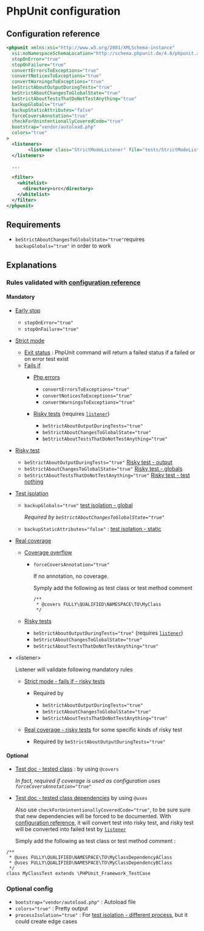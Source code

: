 # PhpUnit configuration
## Configuration reference
```xml
<phpunit xmlns:xsi="http://www.w3.org/2001/XMLSchema-instance"
  xsi:noNamespaceSchemaLocation="http://schema.phpunit.de/4.8/phpunit.xsd"
  stopOnError="true"
  stopOnFailure="true"
  convertErrorsToExceptions="true"
  convertNoticesToExceptions="true"
  convertWarningsToExceptions="true"
  beStrictAboutOutputDuringTests="true"
  beStrictAboutChangesToGlobalState="true"
  beStrictAboutTestsThatDoNotTestAnything="true"
  backupGlobals="true"
  backupStaticAttributes="false"
  forceCoversAnnotation="true"
  checkForUnintentionallyCoveredCode="true"
  bootstrap="vendor/autoload.php"
  colors="true"
>
  <listeners>
        <listener class="StrictModeListener" file="tests/StrictModeListener.php"/>
  </listeners>

  ...

  <filter>
    <whitelist>
      <directory>src</directory>
    </whitelist>
  </filter>
</phpunit>
```
## Requirements

  * `beStrictAboutChangesToGlobalState="true"`requires `backupGlobals="true"` in order to work

## Explanations

### Rules validated with [configuration reference](#configuration-reference)
#### Mandatory

  * [Early stop](../Tests.md#rules-early-stop)

    * `stopOnError="true"`
    * `stopOnFailure="true"`

  * [Strict mode](../Tests.md#rules-strict-mode)

    * [Exit status](../Tests.md#exit-status) : PhpUnit command will return a failed status if a failed or on error test exist
    * [Fails if](../Tests.md#rules-strict-mode-fails-if)
      * [Php errors](../Tests.md#rules-strict-mode-fails-if-php-errors)

        * `convertErrorsToExceptions="true"`
        * `convertNoticesToExceptions="true"`
        * `convertWarningsToExceptions="true"`
    
      * [Risky tests](../Tests.md#rules-strict-mode-fails-if-risky-tests) (requires [`listener`](#listener))

        * `beStrictAboutOutputDuringTests="true"`
        * `beStrictAboutChangesToGlobalState="true"`
        * `beStrictAboutTestsThatDoNotTestAnything="true"`

  * [Risky test](../Tests.md#rules-risky-tests)

    * `beStrictAboutOutputDuringTests="true"` [Risky test - output](../Tests.md#rules-risky-tests-output)
    * `beStrictAboutChangesToGlobalState="true"` [Risky test - globals](../Tests.md#rules-risky-tests-manipulate-globals)
    * `beStrictAboutTestsThatDoNotTestAnything="true"` [Risky test - test nothing](../Tests.md#rules-risky-tests-test-nothing)
  
  * [Test isolation](../Tests.md#rules-tests-isolation)
    
    * `backupGlobals="true"` [test isolation - global](../Tests.md#rules-tests-isolation-globals)
      
      *Required by `beStrictAboutChangesToGlobalState="true"`*

    * `backupStaticAttributes="false"` : [test isolation - static](../Tests.md#rules-tests-isolation-static-class-member)
  
  * [Real coverage](../Tests.md#rules-real-coverage)
    
    * [Coverage overflow](../Tests.md#rules-real-coverage-overflow)
      
      * `forceCoversAnnotation="true"`

        If no annotation, no coverage.

        Symply add the following as test class or test method comment

        ```
        /**
         * @covers FULLY\QUALIFIED\NAMESPACE\TO\MyClass
         */
        ```

    * [Risky tests](../Tests.md#rules-real-coverage-risky-tests)
    
      * `beStrictAboutOutputDuringTests="true"` (requires [`listener`](#listener))
      * `beStrictAboutChangesToGlobalState="true"`
      * `beStrictAboutTestsThatDoNotTestAnything="true"`
    
  * <a name="listener"></a>\<listener>
      
      Listener will validate following mandatory rules

      * [Strict mode - fails if - risky tests](../Tests.md#rules-strict-mode-fails-if-risky-tests)

        * Required by 
      
          * `beStrictAboutOutputDuringTests="true"`
          * `beStrictAboutChangesToGlobalState="true"`
          * `beStrictAboutTestsThatDoNotTestAnything="true"`

      * [Real coverage - risky tests](../Tests.md#rules-real-coverage-risky-tests) for some specific kinds of risky test   
      
          * Required by `beStrictAboutOutputDuringTests="true"`

#### Optional
  * [Test doc - tested class](../Tests.md#rules-test-documentation-tested-class-description) : by using `@covers`
      
    *In fact, required if coverage is used as configuration uses `forceCoversAnnotation="true"`*

  * [Test doc - tested class dependencies](../Tests.md#rules-test-documentation-tested-class-dependencies-description) by using `@uses`
  
    Also use `checkForUnintentionallyCoveredCode="true"`, to be sure sure that new dependencies will be forced to be documented. With [configuration reference](#configuration-reference), it will convert test into risky test, and risky test will be converted into failed test by [`listener`](#listener)
      
    Simply add the following as test class or test method comment : 
```
/**
 * @uses FULLY\QUALIFIED\NAMESPACE\TO\MyClassDependencyAClass
 * @uses FULLY\QUALIFIED\NAMESPACE\TO\MyClassDependencyBClass
 */
class MyClassTest extends \PHPUnit_Framework_TestCase
```
 
### Optional config
  
  * `bootstrap="vendor/autoload.php"` : Autoload file
  * `colors="true"` : Pretty output
  * `processIsolation="true"` : For [test isolation - different process](../Tests.md#rules-tests-isolation-different-process), but it could create edge cases
